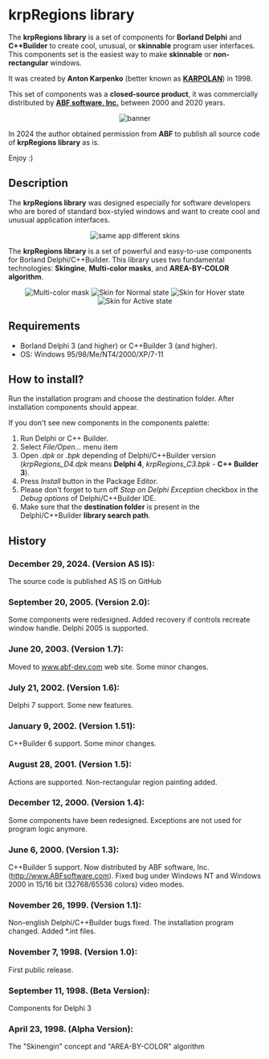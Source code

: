 # krpRegions library
The **krpRegions library** is a set of components for **Borland Delphi** and **C++Builder** to create cool, unusual, or **skinnable** program user interfaces. This components set is the easiest way to make **skinnable** or **non-rectangular** windows.

It was created by **Anton Karpenko** (better known as [**KARPOLAN**](https://karpolan.com)) in 1998.

This set of components was a **closed-source product**, it was commercially distributed by [**ABF software, Inc.**](https://abf-dev.com) between 2000 and 2020  years.

<p align="center"> 
<img src="https://github.com/karpolan/delphi-krpRegions-library/assets/1213313/69fb7d06-45ee-4a3f-9f24-c92d92ea8791" alt="banner" title="One of advertisement banners to promote krpRegions Library in 20th century :)" />
</p>

In 2024 the author obtained permission from **ABF** to publish all source code of **krpRegions library** as is.

Enjoy :)


## Description
The **krpRegions library** was designed especially for software developers who are bored of standard box-styled windows and want to create cool and unusual application interfaces.

<p align="center"> 
<img src="https://github.com/karpolan/delphi-krpRegions-library/assets/1213313/c443a744-1dfc-4bc9-8ace-2030cd616c6c1" alt="same app different skins" title="Demo of the same app with different skins" />
</p>

The **krpRegions library** is a set of powerful and easy-to-use components for Borland Delphi/C++Builder. This library uses two fundamental technologies: **Skingine**, **Multi-color masks**, and **AREA-BY-COLOR algorithm**. 

<p align="center"> 
<img src="https://github.com/karpolan/delphi-krpRegions-library/assets/1213313/38002443-1edd-4cf6-993e-7e27ebb6663f" alt="Multi-color mask" />
<img src="https://github.com/karpolan/delphi-krpRegions-library/assets/1213313/b612dc97-7e36-47e0-adb0-c9cb0f7d0923" alt="Skin for Normal state" />
<img src="https://github.com/karpolan/delphi-krpRegions-library/assets/1213313/6dbc1719-4d10-434e-84bc-8d8e74858eec" alt="Skin for Hover state" />
<img src="https://github.com/karpolan/delphi-krpRegions-library/assets/1213313/5fc88b9f-146a-43be-aeaf-6997a21214d8" alt="Skin for Active state" />
</p>


## Requirements
* Borland Delphi 3 (and  higher) or C++Builder 3 (and higher). 
* OS: Windows 95/98/Me/NT4/2000/XP/7-11


## How to install?
Run the installation program and choose the destination folder. After installation components should appear.

If you don't see new components in the components palette:
1. Run Delphi or C++ Builder.
2. Select *File/Open...* menu item
3. Open *.dpk* or *.bpk* depending of Delphi/C++Builder version (*krpRegions_D4.dpk* means **Delphi 4**, *krpRegions_C3.bpk* - **C++ Builder 3**).
4. Press *Install* button in the Package Editor.
5. Please don't forget to turn off *Stop on Delphi Exception* checkbox in the *Debug options* of Delphi/C++Builder IDE.
6. Make sure that the **destination folder** is present in the Delphi/C++Builder **library search path**.


## History

### December 29, 2024. (Version AS IS):
The source code is published AS IS on GitHub

### September 20, 2005. (Version 2.0):
Some components were redesigned. Added recovery if controls recreate window handle. Delphi 2005 is supported. 

### June 20, 2003. (Version 1.7):
Moved to www.abf-dev.com web site. Some minor changes.

### July 21, 2002. (Version 1.6):
Delphi 7 support. Some new features.

### January 9, 2002. (Version 1.51):
C++Builder 6 support. Some minor changes.

### August 28, 2001. (Version 1.5):
Actions are supported. Non-rectangular region painting added.

### December 12, 2000. (Version 1.4):
Some components have been redesigned. Exceptions are not used for program logic anymore.

### June 6, 2000. (Version 1.3):
C++Builder 5 support. Now distributed by ABF software, Inc. (http://www.ABFsoftware.com). Fixed bug under Windows NT and Windows 2000 in 15/16 bit (32768/65536 colors) video modes.

### November 26, 1999. (Version 1.1):
Non-english Delphi/C++Builder bugs fixed. The installation program changed. Added *.int files.

### November 7, 1998. (Version 1.0):
First public release.

### September 11, 1998. (Beta Version):
Components for Delphi 3

### April 23, 1998. (Alpha Version):
The "Skinengin" concept and "AREA-BY-COLOR" algorithm
